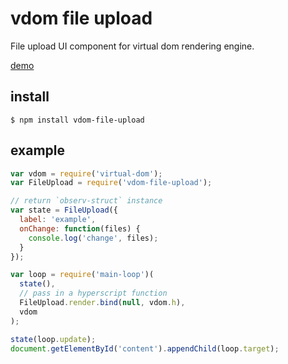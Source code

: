 # vdom file upload

File upload UI component for virtual dom rendering engine.

[demo](https://8e481e51d65c8cbb88f6fc630831d2e083d3e05c.htmlb.in)


## install

    $ npm install vdom-file-upload


## example

```js
var vdom = require('virtual-dom');
var FileUpload = require('vdom-file-upload');

// return `observ-struct` instance
var state = FileUpload({
  label: 'example',
  onChange: function(files) {
    console.log('change', files);
  }
});

var loop = require('main-loop')(
  state(),
  // pass in a hyperscript function
  FileUpload.render.bind(null, vdom.h),
  vdom
);

state(loop.update);
document.getElementById('content').appendChild(loop.target);
```
